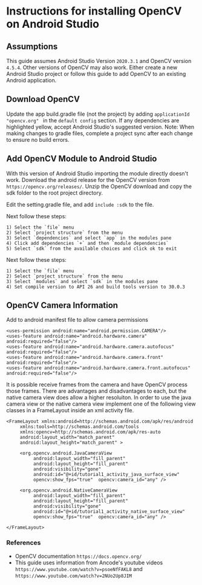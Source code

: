 # Instructions for installing OpenCV on Android Studio

## Assumptions
This guide assumes Android Studio Version `2020.3.1` and OpenCV version `4.5.4`. Other versions of 
OpenCV may also work. Either create a new Android Studio project or follow this guide to add OpenCV to 
an existing Android application.

## Download OpenCV
Update the app build.gradle file (not the project) by adding `applicationId "opencv.org" ` in the `default config`
section. If any dependencies are highlighted yellow, accept Android Studio's suggested version. 
Note: When making changes to gradle files, complete a project sync after each change to ensure no build
errors.

## Add OpenCV Module to Android Studio
With this version of Android Studio importing the module directly doesn't work. Download the android
release for the OpenCV version from `https://opencv.org/releases/`. Unzip the OpenCV download and copy
the sdk folder to the root project directory.

Edit the setting.gradle file, and add `include :sdk` to the file.

Next follow these steps:
```
1) Select the `file` menu
2) Select `project structure` from the menu
3) Select `dependencies` and select `app` in the modules pane
4) Click add dependencies `+` and then `module dependencies`
5) Select `sdk` from the available choices and click ok to exit
```

Next follow these steps:
```
1) Select the `file` menu
2) Select `project structure` from the menu
3) Select `modules` and select `sdk` in the modules pane
4) Set compile version to API 26 and build tools version to 30.0.3
```

## OpenCV Camera Information
Add to android manifest file to allow camera permissions
```
<uses-permission android:name="android.permission.CAMERA"/> 
<uses-feature android:name="android.hardware.camera" android:required="false"/>
<uses-feature android:name="android.hardware.camera.autofocus" android:required="false"/>
<uses-feature android:name="android.hardware.camera.front" android:required="false"/>
<uses-feature android:name="android.hardware.camera.front.autofocus" android:required="false"/>
```
It is possible receive frames from the camera and have OpenCV process those frames. 
There are advantages and disadvantages to each, but the native camera view does allow a higher resoluiton.
In order to use the java camera view or the native camera view implement one of the following view classes
in a FrameLayout inside an xml activity file.
```
<FrameLayout xmlns:android=http://schemas.android.com/apk/res/android
     xmlns:tools=http://schemas.android.com/tools
     xmlns:opencv=http://schemas.android.com/apk/res-auto
     android:layout_width="match_parent"
     android:layout_height="match_parent" >

     <org.opencv.android.JavaCameraView
          android:layout_width="fill_parent"
          android:layout_height="fill_parent"
          android:visibility="gone"
          android:id="@+id/tutorial1_activity_java_surface_view"
          opencv:show_fps="true"  opencv:camera_id="any" />

     <org.opencv.android.NativeCameraView
          android:layout_width="fill_parent"
          android:layout_height="fill_parent"
          android:visibility="gone"
          android:id="@+id/tutorial1_activity_native_surface_view"
          opencv:show_fps="true"  opencv:camera_id="any" />

</FrameLayout>
```
### References
- OpenCV documentation `https://docs.opencv.org/`
- This guide uses information from Ancode's youtube videos `https://www.youtube.com/watch?v=psoeNfFAKL8`
 and `https://www.youtube.com/watch?v=2NUo2Up8JIM`
